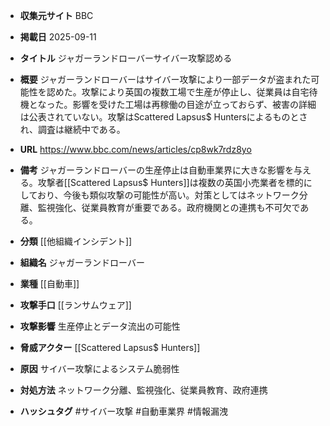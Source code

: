 - **収集元サイト**
BBC

- **掲載日**
2025-09-11

- **タイトル**
ジャガーランドローバーサイバー攻撃認める

- **概要**
ジャガーランドローバーはサイバー攻撃により一部データが盗まれた可能性を認めた。攻撃により英国の複数工場で生産が停止し、従業員は自宅待機となった。影響を受けた工場は再稼働の目途が立っておらず、被害の詳細は公表されていない。攻撃はScattered Lapsus$ Huntersによるものとされ、調査は継続中である。

- **URL**
https://www.bbc.com/news/articles/cp8wk7rdz8yo

- **備考**
ジャガーランドローバーの生産停止は自動車業界に大きな影響を与える。攻撃者[[Scattered Lapsus$ Hunters]]は複数の英国小売業者を標的にしており、今後も類似攻撃の可能性が高い。対策としてはネットワーク分離、監視強化、従業員教育が重要である。政府機関との連携も不可欠である。

- **分類**
[[他組織インシデント]]

- **組織名**
ジャガーランドローバー

- **業種**
[[自動車]]

- **攻撃手口**
[[ランサムウェア]]

- **攻撃影響**
生産停止とデータ流出の可能性

- **脅威アクター**
[[Scattered Lapsus$ Hunters]]

- **原因**
サイバー攻撃によるシステム脆弱性

- **対処方法**
ネットワーク分離、監視強化、従業員教育、政府連携

- **ハッシュタグ**
#サイバー攻撃 #自動車業界 #情報漏洩
